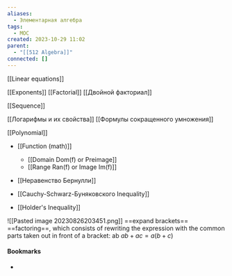 ```yaml
---
aliases:
  - Элементарная алгебра
tags:
  - MOC
created: 2023-10-29 11:02
parent:
  - "[[512 Algebra]]"
connected: []
---
```



[[Linear equations]]

[[Exponents]]
[[Factorial]]
[[Двойной факториал]]

[[Sequence]]

[[Логарифмы и их свойства]]
[[Формулы сокращенного умножения]]

[[Polynomial]]

- [[Function (math)]]
	- [[Domain Dom(f) or Preimage]]
	- [[Range Ran(f) or Image Im(f)]]


- [[Неравенство Бернулли]]
- [[Cauchy-Schwarz-Буняковского Inequality]]
- [[Holder's Inequality]]

![[Pasted image 20230826203451.png]]
==expand brackets==
==factoring==, which consists of rewriting the expression with the common parts taken out in front of a bracket: ab  $ab+ac = a(b+c)$








#### Bookmarks
- 
